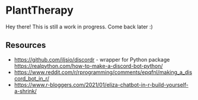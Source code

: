 # PlantTherapy

Hey there! This is still a work in progress. Come back later :) 


## Resources
 - https://github.com/jljsio/discordr - wrapper for Python package https://realpython.com/how-to-make-a-discord-bot-python/ 
 - https://www.reddit.com/r/rprogramming/comments/epqfnl/making_a_discord_bot_in_r/
 - https://www.r-bloggers.com/2021/01/eliza-chatbot-in-r-build-yourself-a-shrink/
